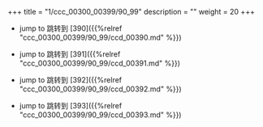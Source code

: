 +++
title = "1/ccc_00300_00399/90_99"
description = ""
weight = 20
+++

* jump to 跳转到 [390]({{%relref "ccc_00300_00399/90_99/ccd_00390.md" %}})

* jump to 跳转到 [391]({{%relref "ccc_00300_00399/90_99/ccd_00391.md" %}})

* jump to 跳转到 [392]({{%relref "ccc_00300_00399/90_99/ccd_00392.md" %}})

* jump to 跳转到 [393]({{%relref "ccc_00300_00399/90_99/ccd_00393.md" %}})

